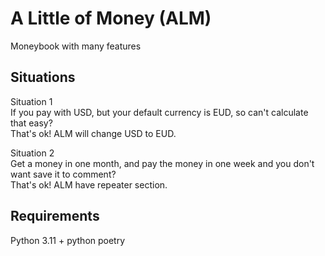 # A Little of Money (ALM)

Moneybook with many features

## Situations

Situation 1  
If you pay with USD, but your default currency is EUD, so can't calculate that easy?  
That's ok! ALM will change USD to EUD.  
  
Situation 2  
Get a money in one month, and pay the money in one week and you don't want save it to comment?  
That's ok! ALM have repeater section.

## Requirements

Python 3.11 + python poetry
